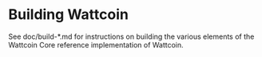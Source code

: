 Building Wattcoin
================

See doc/build-*.md for instructions on building the various
elements of the Wattcoin Core reference implementation of Wattcoin.
